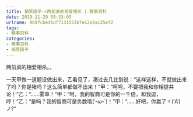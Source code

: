 ```yaml
---
title: 搞笑段子->两前桌的相爱相杀 | 糗事百科
date: 2019-11-29 09:33:09
urlname: 0b97cbe46df7131553b7e12e2ac25ef2
tags: 
- 糗事百科
categories:
- 糗事百科
- 搞笑段子
---
```

两前桌的相爱相杀。。

一天甲做一道题没做出来，乙看见了，凑过去几比划说：“这样这样，不就做出来了吗？你是猪吗？这么简单都做不出来！”甲：“呵呵，不要把我和你相提并论！”乙：“……雾草！”甲：“呵，我的智商可是你的一千倍，和我逗，哼！”乙：“是吗？我的智商可是负数哦(′-ω-`)！”甲：“……好吧，你赢了ヾ(′A‘)ノ?”


